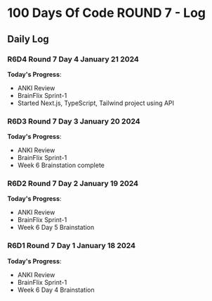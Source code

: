 # 100 Days Of Code ROUND 7 - Log

## Daily Log

### R6D4 Round 7 Day 4 January 21 2024

**Today's Progress**:
- ANKI Review
- BrainFlix Sprint-1
- Started Next.js, TypeScript, Tailwind project using API

### R6D3 Round 7 Day 3 January 20 2024

**Today's Progress**:
- ANKI Review
- BrainFlix Sprint-1
- Week 6 Brainstation complete

### R6D2 Round 7 Day 2 January 19 2024

**Today's Progress**:
- ANKI Review
- BrainFlix Sprint-1
- Week 6 Day 5 Brainstation

### R6D1 Round 7 Day 1 January 18 2024

**Today's Progress**:
- ANKI Review
- BrainFlix Sprint-1
- Week 6 Day 4 Brainstation